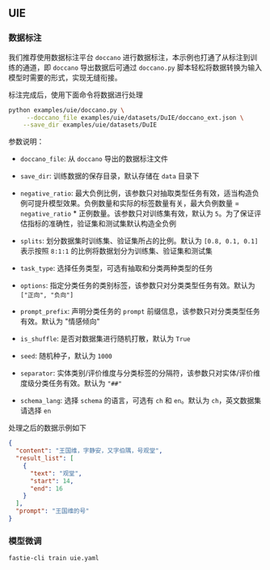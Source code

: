 ## UIE

### 数据标注

我们推荐使用数据标注平台 `doccano` 进行数据标注，本示例也打通了从标注到训练的通道，即 `doccano` 导出数据后可通过 `doccano.py` 脚本轻松将数据转换为输入模型时需要的形式，实现无缝衔接。

标注完成后，使用下面命令将数据进行处理

```bash
python examples/uie/doccano.py \
     --doccano_file examples/uie/datasets/DuIE/doccano_ext.json \
    --save_dir examples/uie/datasets/DuIE 
```

参数说明：

+ `doccano_file`: 从 `doccano` 导出的数据标注文件


+ `save_dir`: 训练数据的保存目录，默认存储在 `data` 目录下


+ `negative_ratio`: 最大负例比例，该参数只对抽取类型任务有效，适当构造负例可提升模型效果。负例数量和实际的标签数量有关，最大负例数量 = `negative_ratio` * 正例数量。该参数只对训练集有效，默认为 `5`。为了保证评估指标的准确性，验证集和测试集默认构造全负例


+ `splits`: 划分数据集时训练集、验证集所占的比例。默认为 `[0.8, 0.1, 0.1]` 表示按照 `8:1:1` 的比例将数据划分为训练集、验证集和测试集


+ `task_type`: 选择任务类型，可选有抽取和分类两种类型的任务


+ `options`: 指定分类任务的类别标签，该参数只对分类类型任务有效。默认为 `["正向", "负向"]`


+ `prompt_prefix`: 声明分类任务的 `prompt` 前缀信息，该参数只对分类类型任务有效。默认为 "情感倾向"


+ `is_shuffle`: 是否对数据集进行随机打散，默认为 `True`


+ `seed`: 随机种子，默认为 `1000`


+ `separator`: 实体类别/评价维度与分类标签的分隔符，该参数只对实体/评价维度级分类任务有效。默认为 `"##"`


+ `schema_lang`: 选择 `schema` 的语言，可选有 `ch` 和 `en`。默认为 `ch`，英文数据集请选择 `en`


处理之后的数据示例如下

```json
{
  "content": "王国维，字静安，又字伯隅，号观堂",
  "result_list": [
    {
      "text": "观堂",
      "start": 14,
      "end": 16
    }
  ],
  "prompt": "王国维的号"
}
```

### 模型微调

```shell
fastie-cli train uie.yaml
```
